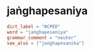 # jaṅghapesaniya

``` toml
dict_label = "NCPED"
word = "jaṅghapesaniya"
grammar_comment = "neuter"
see_also = ["jaṅghapesanika"]
```

